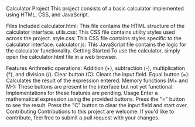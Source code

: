 Calculator Project
This project consists of a basic calculator implemented using HTML, CSS, and JavaScript.

Files Included
calculator.html: This file contains the HTML structure of the calculator interface.
utils.css: This CSS file contains utility styles used across the project.
style.css: This CSS file contains styles specific to the calculator interface.
calculator.js: This JavaScript file contains the logic for the calculator functionality.
Getting Started
To use the calculator, simply open the calculator.html file in a web browser.

Features
Arithmetic operations: Addition (+), subtraction (-), multiplication (*), and division (/).
Clear button (C): Clears the input field.
Equal button (=): Calculates the result of the expression entered.
Memory functions (M+ and M-): These buttons are present in the interface but not yet functional. Implementations for these features are pending.
Usage
Enter a mathematical expression using the provided buttons.
Press the "=" button to see the result.
Press the "C" button to clear the input field and start over.
Contributing
Contributions to this project are welcome. If you'd like to contribute, feel free to submit a pull request with your changes.
